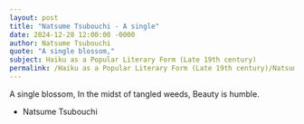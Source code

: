 ```yaml
---
layout: post
title: "Natsume Tsubouchi - A single"
date: 2024-12-28 12:00:00 -0000
author: Natsume Tsubouchi
quote: "A single blossom,"
subject: Haiku as a Popular Literary Form (Late 19th century)
permalink: /Haiku as a Popular Literary Form (Late 19th century)/Natsume Tsubouchi/Natsume Tsubouchi - A single
---
```


A single blossom,
In the midst of tangled weeds,
Beauty is humble.

- Natsume Tsubouchi
